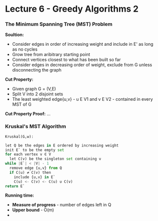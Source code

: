 # Lecture 6 - Greedy Algorithms 2
### The Minimum Spanning Tree (MST) Problem
**Soultion:**
- Consider edges in order of increasing weight and include in E' as long as no cycles
- Grow tree from aribitrary starting point
- Connect vertices closest to what has been built so far
- Consider edges in decreasing order of weight, exclude from G unless disconnecting the graph

**Cut Property:**
- Given graph G = (V,E)
- Split V into 2 disjoint sets
- The least weighted edge{u,v} - u E V1 and v E V2 - contained in every MST of G

**Cut Property Proof:**
...

### Kruskal's MST Algorithm
```python
Kruskal(G,w):

let Q be the edges in E ordered by increasing weight
init E` to be the empty set
for each vertex v ∈ V
  let C(v) be the singleton set containing v
while |E`| < |V| - 1
  remove edge {u,v} from Q
  if C(u) ≠ C(v) then
    include {u,v} in E`
    C(u) <- C(v) <- C(u) ∪ C(v)
return E`
```

**Running time:**
- **Measure of progress** - number of edges left in Q
- **Upper bound** - O(m)
- 